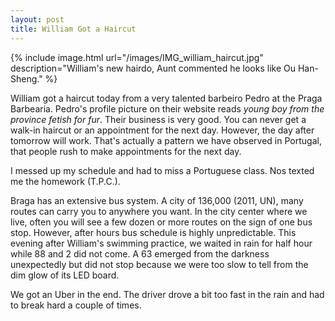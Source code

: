 ```yaml
---
layout: post
title: William Got a Haircut
---
```


{% include image.html url="/images/IMG_william_haircut.jpg" description="William's new hairdo, Aunt commented he looks like Ou Han-Sheng." %}

William got a haircut today from a very talented barbeiro Pedro at the Praga Barbearia.  Pedro's profile picture on their website reads _young boy from the province fetish for fur_.  Their business is very good.  You can never get a walk-in haircut or an appointment for the next day.  However, the day after tomorrow will work.  That's actually a pattern we have observed in Portugal, that people rush to make appointments for the next day.

I messed up my schedule and had to miss a Portuguese class.  Nos texted me the homework (T.P.C.).  

Braga has an extensive bus system.  A city of 136,000 (2011, UN), many routes can carry you to anywhere you want.  In the city center where we live, often you will see a few dozen or more routes on the sign of one bus stop.  However, after hours bus schedule is highly unpredictable.  This evening after William's swimming practice, we waited in rain for half hour while 88 and 2 did not come.  A 63 emerged from the darkness unexpectedly but did not stop because we were too slow to tell from the dim glow of its LED board.

We got an Uber in the end.  The driver drove a bit too fast in the rain and had to break hard a couple of times.
